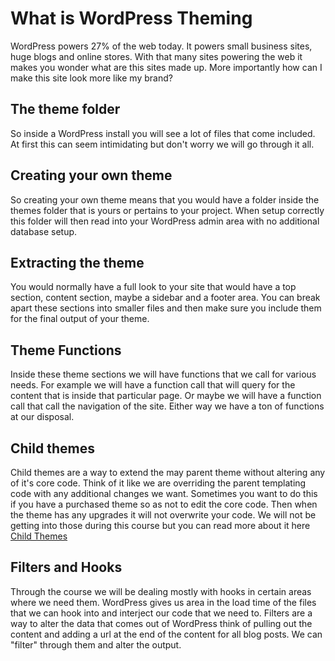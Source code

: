 # What is WordPress Theming

WordPress powers 27% of the web today. It powers small business sites, huge blogs and online stores. With that many sites powering the web it makes you wonder what are this sites made up. More importantly how can I make this site look more like my brand?

## The theme folder

So inside a WordPress install you will see a lot of files that come included. At first this can seem intimidating but don't worry we will go through it all.

## Creating your own theme

So creating your own theme means that you would have a folder inside the themes folder that is yours or pertains to your project. When setup correctly this folder will then read into your WordPress admin area with no additional database setup.

## Extracting the theme

You would normally have a full look to your site that would have a top section, content section, maybe a sidebar and a footer area. You can break apart these sections into smaller files and then make sure you include them for the final output of your theme.

## Theme Functions

Inside these theme sections we will have functions that we call for various needs. For example we will have a function call that will query for the content that is inside that particular page. Or maybe we will have a function call that call the navigation of the site. Either way we have a ton of functions at our disposal.

## Child themes

Child themes are a way to extend the may parent theme without altering any of it's core code. Think of it like we are overriding the parent templating code with any additional changes we want. Sometimes you want to do this if you have a purchased theme so as not to edit the core code. Then when the theme has any upgrades it will not overwrite your code. We will not be getting into those during this course but you can read more about it here  [Child Themes](https://developer.wordpress.org/themes/advanced-topics/child-themes/)

## Filters and Hooks

Through the course we will be dealing mostly with hooks in certain areas where we need them. WordPress gives us area in the load time of the files that we can hook into and interject our code that we need to. Filters are a way to alter the data that comes out of WordPress think of pulling out the content and adding a url at the end of the content for all blog posts. We can "filter" through them and alter the output.